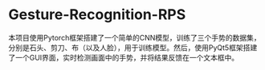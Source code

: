 # Gesture-Recognition-RPS
本项目使用Pytorch框架搭建了一个简单的CNN模型，训练了三个手势的数据集，分别是石头、剪刀、布（以及人脸），用于训练模型。然后，使用PyQt5框架搭建了一个GUI界面，实时检测画面中的手势，并将结果反馈在一个文本框中。

